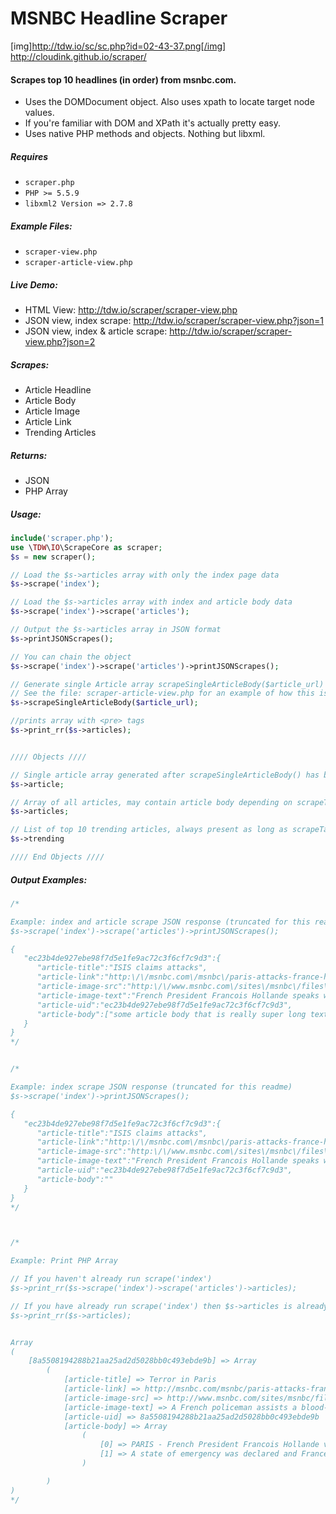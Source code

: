# MSNBC Headline Scraper
[img]http://tdw.io/sc/sc.php?id=02-43-37.png[/img]
http://cloudink.github.io/scraper/

#### Scrapes top 10 headlines (in order) from msnbc.com.
- Uses the DOMDocument object. Also uses xpath to locate target node values. 
- If you're familiar with DOM and XPath it's actually pretty easy. 
- Uses native PHP methods and objects. Nothing but libxml.

##### Requires
- `scraper.php`
- `PHP >= 5.5.9`
- `libxml2 Version => 2.7.8`

##### Example Files:
- `scraper-view.php`
- `scraper-article-view.php`
 
##### Live Demo:
- HTML View: http://tdw.io/scraper/scraper-view.php
- JSON view, index scrape: http://tdw.io/scraper/scraper-view.php?json=1 
- JSON view, index & article scrape: http://tdw.io/scraper/scraper-view.php?json=2 

##### Scrapes: 
- Article Headline
- Article Body
- Article Image
- Article Link
- Trending Articles
   
##### Returns:
- JSON
- PHP Array


##### Usage:
```php 
include('scraper.php');
use \TDW\IO\ScrapeCore as scraper;
$s = new scraper();

// Load the $s->articles array with only the index page data
$s->scrape('index');

// Load the $s->articles array with index and article body data
$s->scrape('index')->scrape('articles');

// Output the $s->articles array in JSON format
$s->printJSONScrapes();

// You can chain the object
$s->scrape('index')->scrape('articles')->printJSONScrapes();

// Generate single Article array scrapeSingleArticleBody($article_url)
// See the file: scraper-article-view.php for an example of how this is used
$s->scrapeSingleArticleBody($article_url);

//prints array with <pre> tags
$s->print_rr($s->articles);


//// Objects ////

// Single article array generated after scrapeSingleArticleBody() has been called (above)
$s->article;

// Array of all articles, may contain article body depending on scrapeTarget()
$s->articles;

// List of top 10 trending articles, always present as long as scrapeTarget('index') has run
$s->trending

//// End Objects ////

```
##### Output Examples:
```php
/*

Example: index and article scrape JSON response (truncated for this readme)
$s->scrape('index')->scrape('articles')->printJSONScrapes();

{  
   "ec23b4de927ebe98f7d5e1fe9ac72c3f6cf7c9d3":{  
      "article-title":"ISIS claims attacks",
      "article-link":"http:\/\/msnbc.com\/msnbc\/paris-attacks-france-hollande-blames-isis",
      "article-image-src":"http:\/\/www.msnbc.com\/sites\/msnbc\/files\/styles\/homepage--3-2--1_5x-1245x830\/public\/articles\/rts6zac__1447506091.jpg?itok=ByGHMqR0",
      "article-image-text":"French President Francois Hollande speaks with Prime Minister Manuel Valls at the Elysee Palace in Paris, France, Nov. 14, 2015, following a meeting the day after a series of deadly attacks in the French capital. (Photo by Philippe Wojazer\/Reuters)",
      "article-uid":"ec23b4de927ebe98f7d5e1fe9ac72c3f6cf7c9d3",
      "article-body":["some article body that is really super long text"]
   }
}
*/


/*

Example: index scrape JSON response (truncated for this readme)
$s->scrape('index')->printJSONScrapes();

{  
   "ec23b4de927ebe98f7d5e1fe9ac72c3f6cf7c9d3":{  
      "article-title":"ISIS claims attacks",
      "article-link":"http:\/\/msnbc.com\/msnbc\/paris-attacks-france-hollande-blames-isis",
      "article-image-src":"http:\/\/www.msnbc.com\/sites\/msnbc\/files\/styles\/homepage--3-2--1_5x-1245x830\/public\/articles\/rts6zac__1447506091.jpg?itok=ByGHMqR0",
      "article-image-text":"French President Francois Hollande speaks with Prime Minister Manuel Valls at the Elysee Palace in Paris, France, Nov. 14, 2015, following a meeting the day after a series of deadly attacks in the French capital. (Photo by Philippe Wojazer\/Reuters)",
      "article-uid":"ec23b4de927ebe98f7d5e1fe9ac72c3f6cf7c9d3",
      "article-body":""
   }
}
*/



/*

Example: Print PHP Array

// If you haven't already run scrape('index')
$s->print_rr($s->scrape('index')->scrape('articles')->articles);

// If you have already run scrape('index') then $s->articles is already populated
$s->print_rr($s->articles);


Array
(
    [8a5508194288b21aa25ad2d5028bb0c493ebde9b] => Array
        (
            [article-title] => Terror in Paris
            [article-link] => http://msnbc.com/msnbc/paris-attacks-france-hollande-blames-isis
            [article-image-src] => http://www.msnbc.com/sites/msnbc/files/styles/homepage--3-2--1_5x-1245x830/public/rts6x0s__1447515937.jpg?itok=B1dJYFwn
            [article-image-text] => A French policeman assists a blood-covered victim near the Bataclan concert hall following attacks in Paris, France, Nov. 14, 2015. (Photo by Philippe Wojazer/Reuters)
            [article-uid] => 8a5508194288b21aa25ad2d5028bb0c493ebde9b
            [article-body] => Array
                (
                    [0] => PARIS - French President Francois Hollande vowed a merciless response to the deadliest attacks on the countrys soil since World War II. ISIS‚ claimed responsibility Saturday for a coordinated assault on Paris.
                    [1] => A state of emergency was declared and France deployed 1,500 troops after a near-simultaneous series of explosions and shootings brought the city to a horrified standstill overnight. The death toll rose to 127 and 200 other people were wounded, officials said.
                )

        )
)
*/
```
